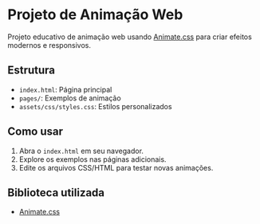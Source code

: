 # Projeto de Animação Web

Projeto educativo de animação web usando [Animate.css](https://animate.style/) para criar efeitos modernos e responsivos.

## Estrutura

- `index.html`: Página principal
- `pages/`: Exemplos de animação
- `assets/css/styles.css`: Estilos personalizados

## Como usar

1. Abra o `index.html` em seu navegador.
2. Explore os exemplos nas páginas adicionais.
3. Edite os arquivos CSS/HTML para testar novas animações.

## Biblioteca utilizada

- [Animate.css](https://animate.style/)

